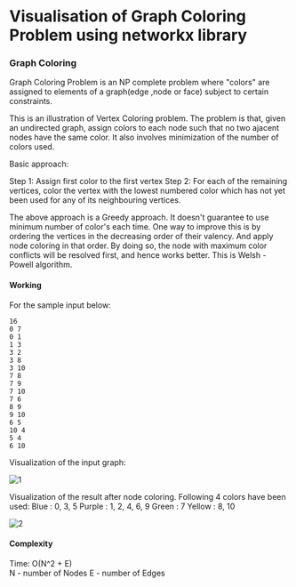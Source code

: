 # Visualisation of Graph Coloring Problem using networkx library

### Graph Coloring ###

 Graph Coloring Problem is an NP complete problem where "colors" are assigned to elements of a graph(edge ,node or face) subject to certain constraints.

 This is an illustration of Vertex Coloring problem. The problem is that, given an undirected graph, assign colors to each node such that no two ajacent nodes have the same color. It also involves minimization of the number of colors used.

 Basic approach:

 Step 1: Assign first color to the first vertex
 Step 2: For each of the remaining vertices, color the vertex with the lowest numbered color which has not yet been used for any of its neighbouring vertices.

 The above approach is a Greedy approach. It doesn't guarantee to use minimum number of color's each time. One way to improve this is by ordering the vertices in the decreasing order of their valency. And apply node coloring in that order. By doing so, the node with maximum color conflicts will be resolved first, and hence works better. This is Welsh - Powell algorithm.


#### Working ####

For the sample input below:

```
16
0 7
0 1
1 3
3 2
3 8
3 10
7 8
7 9
7 10
7 6
8 9
9 10
6 5
10 4
5 4
6 10
```
Visualization of the input graph:

![1](https://user-images.githubusercontent.com/22571531/28072420-93b63840-6670-11e7-8178-45c47e8fddfe.png)


Visualization of the result after node coloring.
Following 4 colors have been used:
Blue : 0, 3, 5
Purple : 1, 2, 4, 6, 9
Green : 7
Yellow : 8, 10

![2](https://user-images.githubusercontent.com/22571531/27983935-e5d92286-63e6-11e7-92f3-e45c9bbb6039.png)

#### Complexity ####

Time: O(N^2 + E)                                                          
N - number of Nodes
E - number of Edges



 



